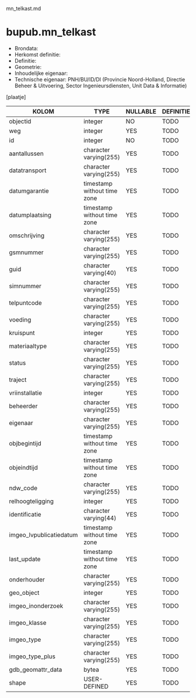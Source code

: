 mn_telkast.md

# bupub.mn_telkast


* Brondata: 
* Herkomst definitie: 
* Definitie: 
* Geometrie: 
* Inhoudelijke eigenaar: 
* Technische eigenaar: PNH/BU/ID/DI (Provincie Noord-Holland, Directie Beheer & Uitvoering, Sector Ingenieursdiensten, Unit Data & Informatie)

[plaatje]


|KOLOM                            |TYPE                       |NULLABLE|DEFINITIE|
|------                           |----                       |-----   |-----    |
|objectid                         |integer                    |NO      |TODO|
|weg                              |integer                    |YES     |TODO|
|id                               |integer                    |NO      |TODO|
|aantallussen                     |character varying(255)     |YES     |TODO|
|datatransport                    |character varying(255)     |YES     |TODO|
|datumgarantie                    |timestamp without time zone|YES     |TODO|
|datumplaatsing                   |timestamp without time zone|YES     |TODO|
|omschrijving                     |character varying(255)     |YES     |TODO|
|gsmnummer                        |character varying(255)     |YES     |TODO|
|guid                             |character varying(40)      |YES     |TODO|
|simnummer                        |character varying(255)     |YES     |TODO|
|telpuntcode                      |character varying(255)     |YES     |TODO|
|voeding                          |character varying(255)     |YES     |TODO|
|kruispunt                        |integer                    |YES     |TODO|
|materiaaltype                    |character varying(255)     |YES     |TODO|
|status                           |character varying(255)     |YES     |TODO|
|traject                          |character varying(255)     |YES     |TODO|
|vriinstallatie                   |integer                    |YES     |TODO|
|beheerder                        |character varying(255)     |YES     |TODO|
|eigenaar                         |character varying(255)     |YES     |TODO|
|objbegintijd                     |timestamp without time zone|YES     |TODO|
|objeindtijd                      |timestamp without time zone|YES     |TODO|
|ndw_code                         |character varying(255)     |YES     |TODO|
|relhoogteligging                 |integer                    |YES     |TODO|
|identificatie                    |character varying(44)      |YES     |TODO|
|imgeo_lvpublicatiedatum          |timestamp without time zone|YES     |TODO|
|last_update                      |timestamp without time zone|YES     |TODO|
|onderhouder                      |character varying(255)     |YES     |TODO|
|geo_object                       |integer                    |YES     |TODO|
|imgeo_inonderzoek                |character varying(255)     |YES     |TODO|
|imgeo_klasse                     |character varying(255)     |YES     |TODO|
|imgeo_type                       |character varying(255)     |YES     |TODO|
|imgeo_type_plus                  |character varying(255)     |YES     |TODO|
|gdb_geomattr_data                |bytea                      |YES     |TODO|
|shape                            |USER-DEFINED               |YES     |TODO|
